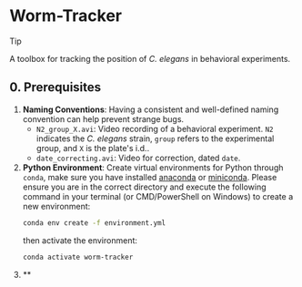 # Worm-Tracker

>[!Tip]
> A toolbox for tracking the position of *C. elegans* in behavioral experiments.



## 0. Prerequisites

1. **Naming Conventions**: Having a consistent and well-defined naming convention can help prevent strange bugs.
   - `N2_group_X.avi`: Video recording of a behavioral experiment. `N2` indicates the *C. elegans* strain, `group` refers to the experimental group, and `X` is the plate's i.d..
   - `date_correcting.avi`: Video for correction, dated `date`.
2. **Python Environment**: Create virtual environments for Python through `conda`, make sure you have installed [anaconda](https://anaconda.com/) or [miniconda](https://www.anaconda.com/docs/getting-started/miniconda/main). Please ensure you are in the correct directory and execute the following command in your terminal (or CMD/PowerShell on Windows) to create a new environment:
   ```bash
   conda env create -f environment.yml
   ```
   then activate the environment:
   ```bash
   conda activate worm-tracker
    ```
3. **
